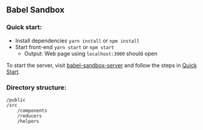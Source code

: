 ## Babel Sandbox

### Quick start:

- Install dependencies `yarn install` or `npm install`
- Start front-end `yarn start` or `npm start`
    - Output: Web page using `localhost:3000` should open

To start the server, visit [babel-sandbox-server](https://github.com/MLH-Fellowship/babel-sandbox-server) and follow the steps in [Quick Start](https://github.com/MLH-Fellowship/babel-sandbox-server#quick-start).

### Directory structure:
```
/public 	
/src 
	/components 				
	/reducers
	/helpers
```

